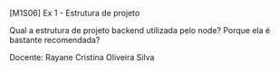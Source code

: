 [M1S06] Ex 1 - Estrutura de projeto

Qual a estrutura de projeto backend utilizada pelo node? Porque ela é bastante recomendada?

Docente: Rayane Cristina Oliveira Silva